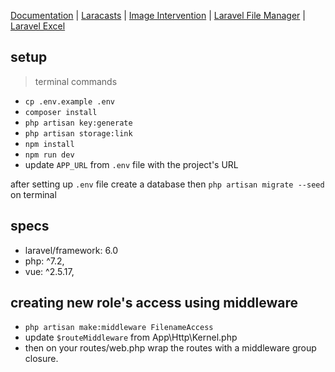 [Documentation](https://laravel.com/docs) | [Laracasts](https://laracasts.com) | [Image Intervention](http://image.intervention.io/) | [Laravel File Manager](https://unisharp.github.io/laravel-filemanager/) | [Laravel Excel](https://laravel-excel.maatwebsite.nl/)

## setup
> terminal commands
- `cp .env.example .env`
- `composer install`
- `php artisan key:generate`
- `php artisan storage:link`
- `npm install`
- `npm run dev`
- update `APP_URL` from `.env` file with the project's URL

after setting up `.env` file create a database then `php artisan migrate --seed` on terminal

## specs

- laravel/framework: 6.0
- php: ^7.2,
- vue: ^2.5.17,

## creating new role's access using middleware

- `php artisan make:middleware FilenameAccess`
- update `$routeMiddleware` from App\Http\Kernel.php
- then on your routes/web.php wrap the routes with a middleware group closure.